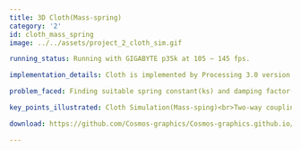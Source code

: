 ```yaml
---
title: 3D Cloth(Mass-spring)
category: '2'
id: cloth_mass_spring
image: ../../assets/project_2_cloth_sim.gif

running_status: Running with GIGABYTE p35k at 105 ~ 145 fps.

implementation_details: Cloth is implemented by Processing 3.0 version. User could control the action of both ball and cloth generated in the scene through keyboard. And the angle of view could also be manipulated by mouse. We chose mass-spring method to implement our cloth. Implemented both cloth's and ball's collision with boundary.

problem_faced: Finding suitable spring constant(ks) and damping factor(kd) which may result in undesirable animation and action of cloth when set those to unfitting values.<br><br>At the start in understanding how to simulate mass-spring system through code. It is hard to convert formula to real code.<br><br>Got confused by which functionality we should implement. There is no specific indication about which functionality we have to implement.<br><br>Tried drag and done with processing calculating air force. However, do not have enough time to put it into actual implementation.<br><br>Tried using spatial-data structure to optimize it but failed to get in actual implementation.

key_points_illustrated: Cloth Simulation(Mass-sping)<br>Two-way coupling object-simulation coupling<br>User interactive with system (Keybased control of adding directional speed to either ball or cloth)<br>3D user controlled camera with freedom of zoom, translate and rotate.<br>Real-time rendering<br>Textured cloth<br>

download: https://github.com/Cosmos-graphics/Cosmos-graphics.github.io/tree/master/ProcessingCode/project_2_cloth_simulation(mass-spring)/cloth_simluation

---
```


